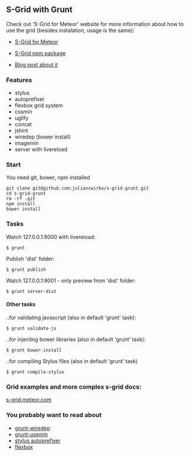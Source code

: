 ## S-Grid with Grunt

Check out 'S-Grid for Meteor' website for more information about how to use the grid (besides instalation, usage is the same):

- [S-Grid for Meteor](http://s-grid.meteor.com)
- [S-Grid npm package](https://www.npmjs.com/package/s-grid)

- [Blog post about it](http://julian.io/s-grid-working-with-flexible-box-layouts/)

### Features

- stylus
- autoprefixer
- flexbox grid system
- cssmin
- uglify
- concat
- jshint
- wiredep (bower install)
- imagemin
- server with livereload

### Start

You need git, bower, npm installed

````
git clone git@github.com:juliancwirko/s-grid-grunt.git
cd s-grid-grunt
rm -rf .git
npm install
bower install
````

### Tasks

Watch 127.0.0.1:9000 with livereload:
````
$ grunt
````

Publish 'dist' folder:
````
$ grunt publish
````

Watch 127.0.0.1:9001 - only preview from 'dist' folder:
````
$ grunt server-dist
````

#### Other tasks

..for validating javascript (also in default 'grunt' task):

```
$ grunt validate-js
```

..for injecting bower libraries (also in default 'grunt' task):

```
$ grunt bower-install
```

..for compiling Stylus files (also in default 'grunt' task)

```
$ grunt compile-stylus
```

### Grid examples and more complex s-grid docs:
[s-grid.meteor.com](http://s-grid.meteor.com)

### You probably want to read about

- [grunt-wiredep](https://github.com/stephenplusplus/grunt-wiredep)
- [grunt-usemin](https://github.com/yeoman/grunt-usemin)
- [stylus autoprefixer](https://github.com/jenius/autoprefixer-stylus)
- [flexbox](https://css-tricks.com/snippets/css/a-guide-to-flexbox/)
